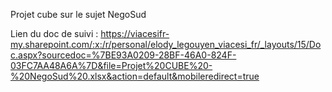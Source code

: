 Projet cube sur le sujet NegoSud

Lien du doc de suivi : 
https://viacesifr-my.sharepoint.com/:x:/r/personal/elody_legouyen_viacesi_fr/_layouts/15/Doc.aspx?sourcedoc=%7BE93A0209-28BF-46A0-824F-03FC7AA48A6A%7D&file=Projet%20CUBE%20-%20NegoSud%20.xlsx&action=default&mobileredirect=true
